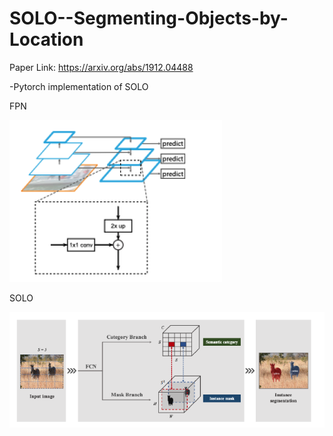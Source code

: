 # SOLO--Segmenting-Objects-by-Location

Paper Link: https://arxiv.org/abs/1912.04488

-Pytorch implementation of SOLO

FPN

![](FPN.PNG)

SOLO

![](Solo_model.PNG)
